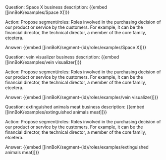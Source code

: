 Question: Space X business description:
{{embed [[innBoK/examples/Space X]]}}

Action: Propose segment/roles: Roles involved in the purchasing decision of our product or service by the customers. For example, it can be the financial director, the technical director, a member of the core family, etcetera.

Answer:
{{embed [[innBoK/segment-(id)/roles/examples/Space X]]}}

Question: vein visualizer business description:
{{embed [[innBoK/examples/vein visualizer]]}}

Action: Propose segment/roles: Roles involved in the purchasing decision of our product or service by the customers. For example, it can be the financial director, the technical director, a member of the core family, etcetera.

Answer:
{{embed [[innBoK/segment-(id)/roles/examples/vein visualizer]]}}

Question: extinguished animals meat business description:
{{embed [[innBoK/examples/extinguished animals meat]]}}

Action: Propose segment/roles: Roles involved in the purchasing decision of our product or service by the customers. For example, it can be the financial director, the technical director, a member of the core family, etcetera.

Answer:
{{embed [[innBoK/segment-(id)/roles/examples/extinguished animals meat]]}}



